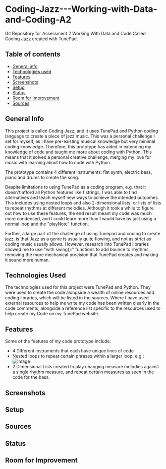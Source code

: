 # Coding-Jazz---Working-with-Data-and-Coding-A2
Git Repository for Assessment 2 Working With Data and Code Called Coding Jazz created with TunePad.

## Table of contents
* [General info](#general-info)
* [Technologies used](#technologies-used)
* [Features](#features)
* [Screenshots](#screenshots)
* [Setup](#setup)
* [Status](#status)
* [Room for Improvement](Room-For-Improvement)
* [Sources](#sources)

## General Info 

This project is called Coding Jazz, and it uses TunePad and Python coding language to create a piece of jazz music.
This was a personal challenge I set for myself, as I have pre-existing musical knowledge but very minimal coding knowledge.
Therefore, this prototype has aided in extending my knowledge of code and taught me more about coding with Python. This means that it solved a personal creative challenge, merging my love for music with learning about how to code with Python.

The prototype contains 4 different instruments: flat synth, electric bass, piano and drums to create the song. 

Despite limitations to using TunePad as a coding program, e.g. that it doesn't afford all Python features like f strings, I was able to find alternatives and teach myself new ways to achieve the intended outcomes. This includes using nested loops and also 2-dimensional lists, or lists of lists to repeat rhythms at different melodies. Although it took a while to figure out how to use these features, the end result meant my code was much more condensed, and I could learn more than I would have by just using a normal loop and the "playNote" function. 

Further, a large part of the challenge of using Tunepad and coding to create jazz, is that Jazz as a genre is usually quite flowing, and not as strict as coding music usually allows. However, research into TunePad libraries showed me to use "with swing():" functions to add bounce to rhythms, removing the more mechanical precision that TunePad creates and making it sound more human. 




## Technologies Used

The technologies used for this project were TunePad and Python.
They were used to create the code alongside a wealth of online resources and coding libraries, which will be listed in the sources. Where I have used external resources to help me write my code has been written clearly in the code comments, alongside a reference list specific to the resources used to help create my Code on my TunePad website. 



## Features
Some of the features of my code prototype include:
* 4 Different instruments that each have unique lines of code
* Nested loops to repeat certain phrases within a larger loop, e.g.:
![image](https://github.com/user-attachments/assets/fa809abf-8c03-4a13-b5f3-a65754a1cd3e)
* 2 Dimensional Lists created to play changing measure melodies against a single rhythm measure, and repeat certain measures as seen in the code for the bass.

## Screenshots

## Setup

## Sources

## Status

## Room for Improvement




